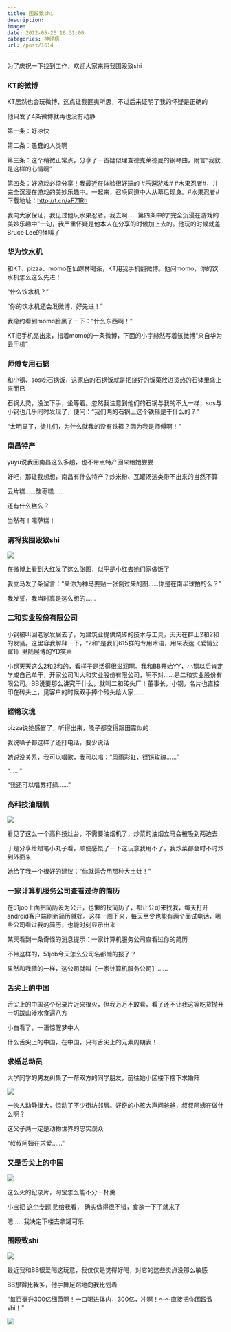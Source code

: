 ```yaml
---
title: 围殴致shi
description: 
image: 
date: 2012-05-26 16:31:00
categories: 神经病
url: /post/1614
---
```


为了庆祝一下找到工作，欢迎大家来将我围殴致shi

### KT的微博

KT居然也会玩微博，这点让我匪夷所思，不过后来证明了我的怀疑是正确的

他只发了4条微博就再也没有动静

第一条：好凉快

第二条：愚蠢的人类啊

第三条：这个稍微正常点，分享了一首疑似理查德克莱德曼的钢琴曲，附言“我就是这样的心情啊”

第四条：好游戏必须分享！我最近在体验很好玩的 #乐逗游戏# #水果忍者#，并完全沉浸在游戏的美妙乐趣中。一起来，召唤同道中人从幕后现身。#水果忍者# 下载地址：http://t.cn/aF71Rh

我向大家保证，我见过他玩水果忍者。我去啊……第四条中的“完全沉浸在游戏的美妙乐趣中”一句，我严重怀疑是他本人在分享的时候加上去的。他玩的时候就差Bruce Lee的怪叫了

### 华为饮水机

和KT、pizza、momo在仙踪林喝茶，KT用我手机翻微博。他问momo，你的饮水机怎么这么先进！

“什么饮水机？”

“你的饮水机还会发微博，好先进！”

我隐约看到momo脸黑了一下：“什么东西啊！”

KT把手机亮出来，指着momo的一条微博，下面的小字赫然写着该微博“来自华为云手机”

### 师傅专用石锅

和小钢、sos吃石锅饭，这家店的石锅饭就是把烧好的饭菜放进烫热的石钵里盛上来而已

石锅太烫，没法下手，坐等着。忽然我注意到他们的石锅与我的不太一样，sos与小钢也几乎同时发现了，便问：“我们两的石锅上这个铁箍是干什么的？”

“太明显了，徒儿们，为什么就我的没有铁箍？因为我是师傅啊！”

### 南昌特产

yuyu说我回南昌这么多趟，也不带点特产回来给她尝尝

好吧，那让我想想，南昌有什么特产？炒米粉、瓦罐汤这类带不出来的当然不算

云片糕……酸枣糕……

还有什么糕么？

当然有！噶萨糕！

### 请将我围殴致shi

![](https://cdn.victor42.work/posts/2012-05/05-26/1.jpg)

在微博上看到大红发了这么张图，似乎是小红去她们家做饭了

我立马发了条留言：“亲你为神马要贴一张倒过来的图……你是在南半球拍的么？”

我发誓，我当时真是这么想的……

### 二和实业股份有限公司

小钢被叫回老家发展去了，为建筑业提供烧砖的技术与工具，天天在群上2和2和的发骚。这里容我解释一下，“2和”是我们615群的专用术语，用来表达《爱情公寓1》里陆展博的YD笑声

小钢天天这么2和2和的，看样子是活得很滋润啊。我和BB开始YY，小钢以后肯定学成自己单干，开家公司叫大和实业股份有限公司，啊不对……是二和实业股份有限公司。BB说要那么讲究干什么，就叫二和砖头厂！董事长，小钢，名片也直接印在砖头上，见客户的时候双手捧个砖头给人家……

### 铿锵玫瑰

pizza说她感冒了，听得出来，嗓子都变得跟田震似的

我说嗓子都这样了还打电话，要少说话

她说没关系，我可以唱歌，我可以唱：“风雨彩虹，铿锵玫瑰……”

“……”

“我还可以唱苏打绿……”

### 高科技油烟机

![](https://cdn.victor42.work/posts/2012-05/05-26/2.jpg)

看见了这么一个高科技灶台，不需要油烟机了，炒菜的油烟立马会被吸到两边去

于是分享给蜡笔小丸子看，顺便感慨了一下这玩意我用不了，我炒菜都会时不时炒到外面来

她给了我一个很好的建议：“你就适合用那种大土灶！”

### 一家计算机服务公司查看过你的简历

在51job上面把简历设为公开，也懒的投简历了，都让公司来找我，每天打开android客户端刷新简历就好。这样一周下来，每天至少也能有两个面试电话，哪些公司看过我的简历，也能时刻显示出来

某天看到一条奇怪的消息提示：一家计算机服务公司查看过你的简历

不带这样的，51job今天怎么公司名都懒的报了？

果然和我猜的一样，这公司就叫【一家计算机服务公司】……

### 舌尖上的中国

舌尖上的中国这个纪录片近来很火，但我万万不敢看，看了还不让我这等吃货抛开一切跋山涉水食遍八方

小白看了，一语惊醒梦中人

什么舌尖上的中国，在中国，只有舌尖上的元素周期表！

### 求婚总动员

大学同学的男友纠集了一帮双方的同学朋友，前往她小区楼下摆下求婚阵

![](https://cdn.victor42.work/posts/2012-05/05-26/3.jpg)

一伙人动静很大，惊动了不少街坊邻居。好奇的小孩大声问爸爸，叔叔阿姨在做什么啊？

这父子两一定是动物世界的忠实观众

“叔叔阿姨在求爱……”

### 又是舌尖上的中国

![](https://cdn.victor42.work/posts/2012-05/05-26/4.jpg)

这么火的纪录片，淘宝怎么能不分一杯羹

小宝把 [这个专题](http://top.taobao.com/zhuti/searchchihuo.html "舌尖上的淘宝") 贴给我看， 确实做得很不错，食欲一下子就来了

嗯……我决定下楼去拿罐可乐

### 围殴致shi

![](https://cdn.victor42.work/posts/2012-05/05-26/5.jpg)

最近我和BB很爱喝这玩意，我仅仅是觉得好喝，对它的这些卖点没那么敏感

BB想得比我多，他手舞足蹈地向我比划着

“每百毫升300亿细菌啊！一口喝进体内，300亿，冲啊！～～直接把你围殴致shi！”

![](https://cdn.victor42.work/posts/2012-05/05-26/6.jpg)